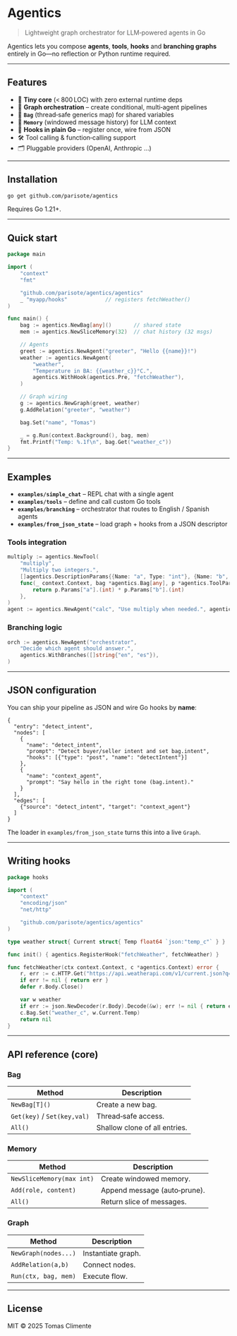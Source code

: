 # Agentics

> Lightweight graph orchestrator for LLM‑powered agents in Go

Agentics lets you compose **agents**, **tools**, **hooks** and **branching graphs** entirely in Go—no reflection or Python runtime required.

---

## Features

* 🚀  **Tiny core** (< 800 LOC) with zero external runtime deps
* 🧩  **Graph orchestration** – create conditional, multi‑agent pipelines
* 👜  **`Bag`** (thread‑safe generics map) for shared variables
* 💬  **`Memory`** (windowed message history) for LLM context
* 🔌  **Hooks in plain Go** – register once, wire from JSON
* 🛠   Tool calling & function‑calling support
* 🗂   Pluggable providers (OpenAI, Anthropic …)

---

## Installation
```bash
go get github.com/parisote/agentics
```
Requires Go 1.21+.

---

## Quick start
```go
package main

import (
    "context"
    "fmt"

    "github.com/parisote/agentics/agentics"
    _ "myapp/hooks"            // registers fetchWeather()
)

func main() {
    bag := agentics.NewBag[any]()       // shared state
    mem := agentics.NewSliceMemory(32)  // chat history (32 msgs)

    // Agents
    greet := agentics.NewAgent("greeter", "Hello {{name}}!")
    weather := agentics.NewAgent(
        "weather",
        "Temperature in BA: {{weather_c}}°C.",
        agentics.WithHook(agentics.Pre, "fetchWeather"),
    )

    // Graph wiring
    g := agentics.NewGraph(greet, weather)
    g.AddRelation("greeter", "weather")

    bag.Set("name", "Tomas")

    _ = g.Run(context.Background(), bag, mem)
    fmt.Printf("Temp: %.1f\n", bag.Get("weather_c"))
}
```

---

## Examples
* **`examples/simple_chat`** – REPL chat with a single agent
* **`examples/tools`** – define and call custom Go tools
* **`examples/branching`** – orchestrator that routes to English / Spanish agents
* **`examples/from_json_state`** – load graph + hooks from a JSON descriptor

### Tools integration
```go
multiply := agentics.NewTool(
    "multiply",
    "Multiply two integers.",
    []agentics.DescriptionParams{{Name: "a", Type: "int"}, {Name: "b", Type: "int"}},
    func(_ context.Context, bag *agentics.Bag[any], p *agentics.ToolParams) any {
        return p.Params["a"].(int) * p.Params["b"].(int)
    },
)
agent := agentics.NewAgent("calc", "Use multiply when needed.", agentics.WithTools([]agentics.ToolInterface{multiply}))
```

### Branching logic
```go
orch := agentics.NewAgent("orchestrator",
    "Decide which agent should answer.",
    agentics.WithBranches([]string{"en", "es"}),
)
```

---

## JSON configuration
You can ship your pipeline as JSON and wire Go hooks by **name**:
```jsonc
{
  "entry": "detect_intent",
  "nodes": [
    {
      "name": "detect_intent",
      "prompt": "Detect buyer/seller intent and set bag.intent",
      "hooks": [{"type": "post", "name": "detectIntent"}]
    },
    {
      "name": "context_agent",
      "prompt": "Say hello in the right tone (bag.intent)."
    }
  ],
  "edges": [
    {"source": "detect_intent", "target": "context_agent"}
  ]
}
```
The loader in `examples/from_json_state` turns this into a live `Graph`.

---

## Writing hooks
```go
package hooks

import (
    "context"
    "encoding/json"
    "net/http"

    "github.com/parisote/agentics/agentics"
)

type weather struct{ Current struct{ Temp float64 `json:"temp_c"` } }

func init() { agentics.RegisterHook("fetchWeather", fetchWeather) }

func fetchWeather(ctx context.Context, c *agentics.Context) error {
    r, err := c.HTTP.Get("https://api.weatherapi.com/v1/current.json?q=Buenos+Aires")
    if err != nil { return err }
    defer r.Body.Close()

    var w weather
    if err := json.NewDecoder(r.Body).Decode(&w); err != nil { return err }
    c.Bag.Set("weather_c", w.Current.Temp)
    return nil
}
```

---

## API reference (core)
### Bag
| Method | Description |
|--------|-------------|
| `NewBag[T]()` | Create a new bag.
| `Get(key)` / `Set(key,val)` | Thread‑safe access.
| `All()` | Shallow clone of all entries.

### Memory
| Method | Description |
|--------|-------------|
| `NewSliceMemory(max int)` | Create windowed memory.
| `Add(role, content)` | Append message (auto‑prune).
| `All()` | Return slice of messages.

### Graph
| Method | Description |
|--------|-------------|
| `NewGraph(nodes...)` | Instantiate graph.
| `AddRelation(a,b)` | Connect nodes.
| `Run(ctx, bag, mem)` | Execute flow.

---

## License
MIT © 2025 Tomas Climente
